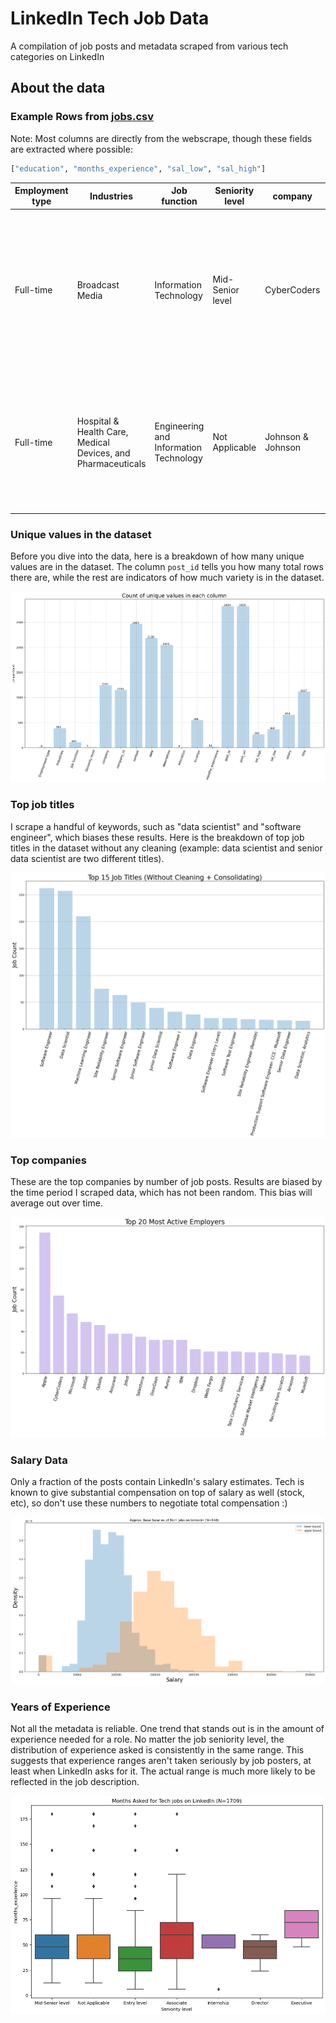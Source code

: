 # LinkedIn Tech Job Data
 A compilation of job posts and metadata scraped from various tech categories on LinkedIn

## About the data

### Example Rows from [jobs.csv](jobs.csv) 

Note: Most columns are directly from the webscrape, though these fields are extracted where possible:

```python
["education", "months_experience", "sal_low", "sal_high"]
```

| Employment type | Industries | Job function| Seniority level  | company | company\_id  | context   | date | description | education | location | months\_experience  | post\_id  | post\_url  | sal\_high | sal\_low | salary  | title |
|---|---|---|---|---|---|---|---|---|---|---|---|---|---|---|---|---|---|
| Full-time | Broadcast Media | Information Technology | Mid-Senior level | CyberCoders  | 21836\.0  | {"@context": "http://schema.org", "@type": "JobPosting", "datePosted": "2021-07-09T17:39:28.000Z", "description": "Job Title: Senior Data Engineer<br>Location: Alexandria, VA<br>Salary Range: $120k - $150k<br>Requir...      | NaN  | Job Title: Senior Data Engineer Location: Alexandria, VA Salary Range: $120k - $150k Requir... | bachelor degree  | Alexandria, VA | 60\.0 | 2632814552 | https://www.linkedin.com/jobs/view/senior-data-engineer-at-cybercoders-2632814552  | NaN | NaN  | NaN  | Senior Data Engineer|
| Full-time | Hospital & Health Care, Medical Devices, and Pharmaceuticals | Engineering and Information Technology | Not Applicable       | Johnson & Johnson          | 1207\.0    | {"@context": "http://schema.org", "@type": "JobPosting", "datePosted": "2021-07-09T17:39:11.000Z", "description": "Ethicon, part of Johnson &amp; Johnson Medical Devices Companies, is recruiting for a ... | NaN | Ethicon, part of Johnson & Johnson Medical Devices Companies, is recruiting for a ...  | bachelor degree  | Santa Clara, CA   | 96\.0  | 2632810866  | https://www.linkedin.com/jobs/view/principal-full-stack-software-engineer-at-johnson-johnson-2632810866 | NaN | NaN | NaN | Principal Full Stack Software Engineer. |

### Unique values in the dataset

Before you dive into the data, here is a breakdown of how many unique values are in the dataset. 
The column `post_id` tells you how many total rows there are, while the rest are indicators of how much variety is in the dataset.

![Unique row counts](assets/unique_counts.png)

### Top job titles

I scrape a handful of keywords, such as "data scientist" and "software engineer", which biases these results. 
Here is the breakdown of top job titles in the dataset without any cleaning (example: data scientist and senior data scientist are two different titles).

![top job titles](assets/top_titles.png)

### Top companies

These are the top companies by number of job posts. 
Results are biased by the time period I scraped data, which has not been random. This bias will average out over time.

![top companies](assets/top_companies.png)


### Salary Data 

Only a fraction of the posts contain LinkedIn's salary estimates. 
Tech is known to give substantial compensation on top of salary as well (stock, etc), so don't use these numbers to negotiate total compensation :)

![Salary Plot](assets/salaries.png)


### Years of Experience

Not all the metadata is reliable. 
One trend that stands out is in the amount of experience needed for a role. 
No matter the job seniority level, the distribution of experience asked is consistently in the same range. 
This suggests that experience ranges aren't taken seriously by job posters, at least when LinkedIn asks for it. 
The actual range is much more likely to be reflected in the job description.

![Experience asked](assets/experience.png)